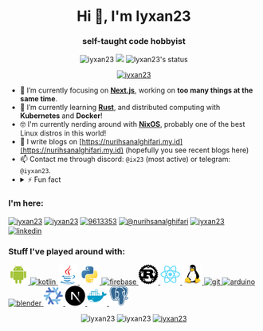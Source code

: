 <h1 align="center">Hi 👋, I'm Iyxan23</h1>
<h3 align="center">self-taught code hobbyist</h3>

<p align="center">
  <img src="https://komarev.com/ghpvc/?username=iyxan23&label=Profile%20views&color=0e75b6&style=flat" alt="iyxan23" />
  <a href="https://wakatime.com/@1c91a63c-2af2-4dd6-b92d-97988e8ae2e6"><img src="https://wakatime.com/badge/user/1c91a63c-2af2-4dd6-b92d-97988e8ae2e6.svg"/></a>
  <img src="https://badge.stateful.com/Iyxan23/status.svg" alt="Iyxan23's status" />
</p>

<p align="center"><a href="https://github.com/ryo-ma/github-profile-trophy"><img src="https://github-profile-trophy.vercel.app/?username=iyxan23&row=1&no-frame=true" alt="iyxan23" /></a></p>

- 🔭 I’m currently focusing on **[Next.js](https://nextjs.org/)**, working on **too many things at the same time**.
- 🌱 I’m currently learning **[Rust](https://rust-lang.org)**, and distributed computing with **Kubernetes** and **Docker**!
- 🤓 I'm currently nerding around with **[NixOS](https://nixos.org)**, probably one of the best Linux distros in this world!
- 📝 I write blogs on [https://nurihsanalghifari.my.id](https://nurihsanalghifari.my.id) (hopefully you see recent blogs here)
- 📫 Contact me through discord: `@ix23` (most active) or telegram: `@iyxan23`.
- <details><summary>⚡ Fun fact</summary>NixOS, the linux distro, has its own pure functional language named <code>nix</code>, it is used to build an OS from scratch. The best thing is that does it in a predictable and reproducable way, it's the OS I'm using right now and I'm loving it!</details>

<h3 align="left">I'm here:</h3>
<p align="left">
<a href="https://twitter.com/iyxan23" target="blank"><img align="center" src="https://raw.githubusercontent.com/rahuldkjain/github-profile-readme-generator/master/src/images/icons/Social/twitter.svg" alt="iyxan23" height="30" width="40" /></a>
<a href="https://instagram.com/iyxan23" target="blank"><img align="center" src="https://raw.githubusercontent.com/rahuldkjain/github-profile-readme-generator/master/src/images/icons/Social/instagram.svg" alt="iyxan23" height="30" width="40" /></a>
<a href="https://stackoverflow.com/users/9613353" target="blank"><img align="center" src="https://raw.githubusercontent.com/rahuldkjain/github-profile-readme-generator/master/src/images/icons/Social/stack-overflow.svg" alt="9613353" height="30" width="40" /></a>
<a href="https://medium.com/@nurihsanalghifari" target="blank"><img align="center" src="https://raw.githubusercontent.com/rahuldkjain/github-profile-readme-generator/master/src/images/icons/Social/medium.svg" alt="@nurihsanalghifari" height="30" width="40" /></a>
<a href="https://dev.to/iyxan23" target="blank"><img align="center" src="https://cdn.jsdelivr.net/npm/simple-icons@3.0.1/icons/dev-dot-to.svg" alt="iyxan23" height="30" width="40" /></a>
<a href="https://linkedin.com/in/nurihsanag" target="blank"><img align="center" src="https://cdn.jsdelivr.net/gh/devicons/devicon/icons/linkedin/linkedin-original.svg" alt="linkedin" height="30" width="40"/></a>
</p>

<h3 align="left">Stuff I've played around with:</h3>
<p align="left">

<a href="https://developer.android.com" target="_blank"> <img src="https://raw.githubusercontent.com/devicons/devicon/master/icons/android/android-original.svg" alt="android" width="40" height="40"/> </a>
<a href="https://kotlinlang.org" target="_blank"> <img src="https://www.vectorlogo.zone/logos/kotlinlang/kotlinlang-icon.svg" alt="kotlin" width="40" height="40"/> </a>
<a href="https://www.java.com" target="_blank"> <img src="https://raw.githubusercontent.com/devicons/devicon/master/icons/java/java-original.svg" alt="java" width="40" height="40"/> </a>
<a href="https://www.python.org" target="_blank"> <img src="https://raw.githubusercontent.com/devicons/devicon/master/icons/python/python-original.svg" alt="python" width="40" height="40"/> </a>
<a href="https://firebase.google.com/" target="_blank"> <img src="https://www.vectorlogo.zone/logos/firebase/firebase-icon.svg" alt="firebase" width="40" height="40"/> </a>
<a href="https://rust-lang.org" target="_blank"> <img src="https://github.com/devicons/devicon/raw/master/icons/rust/rust-original.svg" alt="rust" width="40" height="40"/> </a>
<a href="https://reactjs.org" target="_blank"> <img src="https://github.com/devicons/devicon/raw/master/icons/react/react-original.svg" alt="react" width="40" height="40"/> </a>
<a href="https://www.linux.org/" target="_blank"> <img src="https://raw.githubusercontent.com/devicons/devicon/master/icons/linux/linux-original.svg" alt="linux" width="40" height="40"/> </a>
<a href="https://git-scm.com/" target="_blank"> <img src="https://www.vectorlogo.zone/logos/git-scm/git-scm-icon.svg" alt="git" width="40" height="40"/> </a>
<a href="https://www.arduino.cc/" target="_blank"> <img src="https://cdn.worldvectorlogo.com/logos/arduino-1.svg" alt="arduino" width="40" height="40"/> </a>
<a href="https://www.blender.org/" target="_blank"> <img src="https://download.blender.org/branding/community/blender_community_badge_white.svg" alt="blender" width="40" height="40"/> </a>
<a href="https://nixos.org" target="_blank"> <img src="https://raw.githubusercontent.com/devicons/devicon/master/icons/nixos/nixos-original.svg" alt="nixos" width="40" height="40"/> </a>
<a href="https://nextjs.org" target="_blanks"> <img src="https://raw.githubusercontent.com/devicons/devicon/master/icons/nextjs/nextjs-original.svg" alt="nextjs" width="40" height="40"/> </a>
<a href="https://docker.com" target="_blanks"> <img src="https://raw.githubusercontent.com/devicons/devicon/master/icons/docker/docker-plain.svg" alt="docker" width="40" height="40"/> </a>
<a href="https://www.postgresql.org" target="_blanks"> <img src="https://raw.githubusercontent.com/devicons/devicon/master/icons/postgresql/postgresql-plain.svg" alt="postgresql" width="40" height="40"/> </a>
</p>

<p align="center">
  <img src="https://github-readme-stats.vercel.app/api?username=iyxan23&show_icons=true&count_private=true&bg_color=00000000&text_color=808080&hide_border=true" alt="iyxan23" />
  <img src="https://github-readme-streak-stats.herokuapp.com?user=Iyxan23&theme=onedark&hide_border=true&background=00000000&stroke=80808080" alt="iyxan23" />
  <a href="https://wakatime.com/@Iyxan23"> <img src="https://github-readme-stats.vercel.app/api/wakatime?username=Iyxan23&show_icons=true&layout=compact&bg_color=00000000&text_color=808080&hide_border=true&range=all_time" alt="iyxan23" /> </a>
</p>
